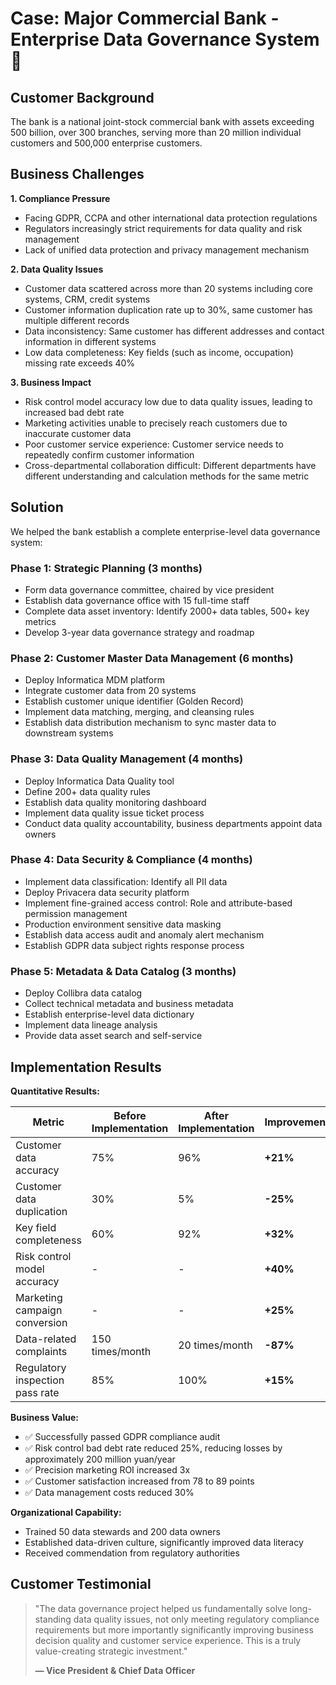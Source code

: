 # Case: Major Commercial Bank - Enterprise Data Governance System 🏦

## Customer Background

The bank is a national joint-stock commercial bank with assets exceeding 500 billion, over 300 branches, serving more than 20 million individual customers and 500,000 enterprise customers.

## Business Challenges

**1. Compliance Pressure**

-   Facing GDPR, CCPA and other international data protection regulations
-   Regulators increasingly strict requirements for data quality and risk management
-   Lack of unified data protection and privacy management mechanism

**2. Data Quality Issues**

-   Customer data scattered across more than 20 systems including core systems, CRM, credit systems
-   Customer information duplication rate up to 30%, same customer has multiple different records
-   Data inconsistency: Same customer has different addresses and contact information in different systems
-   Low data completeness: Key fields (such as income, occupation) missing rate exceeds 40%

**3. Business Impact**

-   Risk control model accuracy low due to data quality issues, leading to increased bad debt rate
-   Marketing activities unable to precisely reach customers due to inaccurate customer data
-   Poor customer service experience: Customer service needs to repeatedly confirm customer information
-   Cross-departmental collaboration difficult: Different departments have different understanding and calculation methods for the same metric

## Solution

We helped the bank establish a complete enterprise-level data governance system:

### Phase 1: Strategic Planning (3 months)

-   Form data governance committee, chaired by vice president
-   Establish data governance office with 15 full-time staff
-   Complete data asset inventory: Identify 2000+ data tables, 500+ key metrics
-   Develop 3-year data governance strategy and roadmap

### Phase 2: Customer Master Data Management (6 months)

-   Deploy Informatica MDM platform
-   Integrate customer data from 20 systems
-   Establish customer unique identifier (Golden Record)
-   Implement data matching, merging, and cleansing rules
-   Establish data distribution mechanism to sync master data to downstream systems

### Phase 3: Data Quality Management (4 months)

-   Deploy Informatica Data Quality tool
-   Define 200+ data quality rules
-   Establish data quality monitoring dashboard
-   Implement data quality issue ticket process
-   Conduct data quality accountability, business departments appoint data owners

### Phase 4: Data Security & Compliance (4 months)

-   Implement data classification: Identify all PII data
-   Deploy Privacera data security platform
-   Implement fine-grained access control: Role and attribute-based permission management
-   Production environment sensitive data masking
-   Establish data access audit and anomaly alert mechanism
-   Establish GDPR data subject rights response process

### Phase 5: Metadata & Data Catalog (3 months)

-   Deploy Collibra data catalog
-   Collect technical metadata and business metadata
-   Establish enterprise-level data dictionary
-   Implement data lineage analysis
-   Provide data asset search and self-service

## Implementation Results

**Quantitative Results:**

| Metric                          | Before Implementation | After Implementation | Improvement |
| ------------------------------- | --------------------- | -------------------- | ----------- |
| Customer data accuracy          | 75%                   | 96%                  | **+21%**    |
| Customer data duplication       | 30%                   | 5%                   | **-25%**    |
| Key field completeness          | 60%                   | 92%                  | **+32%**    |
| Risk control model accuracy     | -                     | -                    | **+40%**    |
| Marketing campaign conversion   | -                     | -                    | **+25%**    |
| Data-related complaints         | 150 times/month       | 20 times/month       | **-87%**    |
| Regulatory inspection pass rate | 85%                   | 100%                 | **+15%**    |

**Business Value:**

-   ✅ Successfully passed GDPR compliance audit
-   ✅ Risk control bad debt rate reduced 25%, reducing losses by approximately 200 million yuan/year
-   ✅ Precision marketing ROI increased 3x
-   ✅ Customer satisfaction increased from 78 to 89 points
-   ✅ Data management costs reduced 30%

**Organizational Capability:**

-   Trained 50 data stewards and 200 data owners
-   Established data-driven culture, significantly improved data literacy
-   Received commendation from regulatory authorities

## Customer Testimonial

> "The data governance project helped us fundamentally solve long-standing data quality issues, not only meeting regulatory compliance requirements but more importantly significantly improving business decision quality and customer service experience. This is a truly value-creating strategic investment."
>
> **— Vice President & Chief Data Officer**

